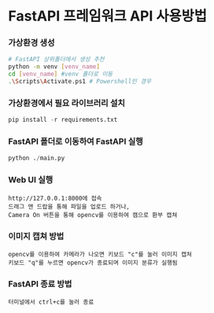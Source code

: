 # FastAPI 프레임워크 API 사용방법

### 가상환경 생성
```sh
# FastAPI 상위폴더에서 생성 추천
python -m venv [venv_name]
cd [venv_name] #venv 폴더로 이동
.\Scripts\Activate.ps1 # Powershell인 경우 
```
### 가상환경에서 필요 라이브러리 설치
```python
pip install -r requirements.txt
```
### FastAPI 폴더로 이동하여 FastAPI 실행
```python
python ./main.py
```

### Web UI 실행
```
http://127.0.0.1:8000에 접속
드래그 앤 드랍을 통해 파일을 업로드 하거나,
Camera On 버튼을 통해 opencv를 이용하여 캠으로 환부 캡쳐
```

### 이미지 캡쳐 방법
```
opencv를 이용하여 카메라가 나오면 키보드 "c"를 눌러 이미지 캡쳐
키보드 "q"를 누르면 opencv가 종료되며 이미지 분류가 실행됨
```

### FastAPI 종료 방법
```
터미널에서 ctrl+c를 눌러 종료
```